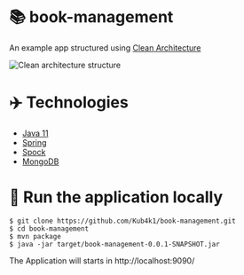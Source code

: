 # 📚 book-management
An example app structured using [Clean Architecture](https://medium.com/slalom-build/clean-architecture-with-java-11-f78bba431041)

![Clean architecture structure](https://miro.medium.com/max/1400/1*HwV1WkWjf9mnECGcB94lpA.png)

# ✈️ Technologies

* [Java 11](https://openjdk.java.net/projects/jdk/11/)
* [Spring](https://spring.io/)
* [Spock](http://spockframework.org/)
* [MongoDB](https://www.mongodb.com/)


# 🚀 Run the application locally 
```
$ git clone https://github.com/Kub4k1/book-management.git
$ cd book-management
$ mvn package
$ java -jar target/book-management-0.0.1-SNAPSHOT.jar
```
The Application will starts in http://localhost:9090/
